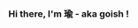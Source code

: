 ### Hi there, I'm 瑜 - aka goish !

<!--
**goish135/goish135** is a ✨ _special_ ✨ repository because its `README.md` (this file) appears on your GitHub profile.

Here are some ideas to get you started:

- 🔭 I’m currently working on ...
- 🌱 I’m currently learning ...
- 👯 I’m looking to collaborate on ...
- 🤔 I’m looking for help with ...
- 💬 Ask me about ...
- 📫 How to reach me: ...
- 😄 Pronouns: ...
- ⚡ Fun fact: ...
-->
<!--
Loki Prometheus Log Monitor : https://chatgpt.com/share/682c8a5b-eed4-8001-9d1c-522a791e97aa
Log-based Alerts Kibana : https://chatgpt.com/share/682c8921-eacc-8001-a7be-23ed1f533b0a
Specific API Gateway | Conclude the requirement : https://hackmd.io/@resolved/specific_api_gw
--> 
